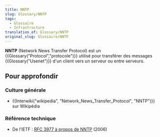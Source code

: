 ```yaml
---
title: NNTP
slug: Glossary/NNTP
tags:
  - Glossaire
  - Infrastructure
translation_of: Glossary/NNTP
original_slug: Glossaire/NNTP
---
```

**NNTP** (Network News Transfer Protocol) est un {{Glossary("Protocol","protocole")}} utilisé pour transférer des messages {{Glossary("Usenet")}} d'un client vers un serveur ou entre serveurs.

## Pour approfondir

### Culture générale

- {{Interwiki("wikipedia", "Network_News_Transfer_Protocol", "NNTP")}} sur Wikipédia

### Référence technique

- De l'IETF : [RFC 3977 à propos de NNTP](http://tools.ietf.org/html/rfc3977) (2006)
